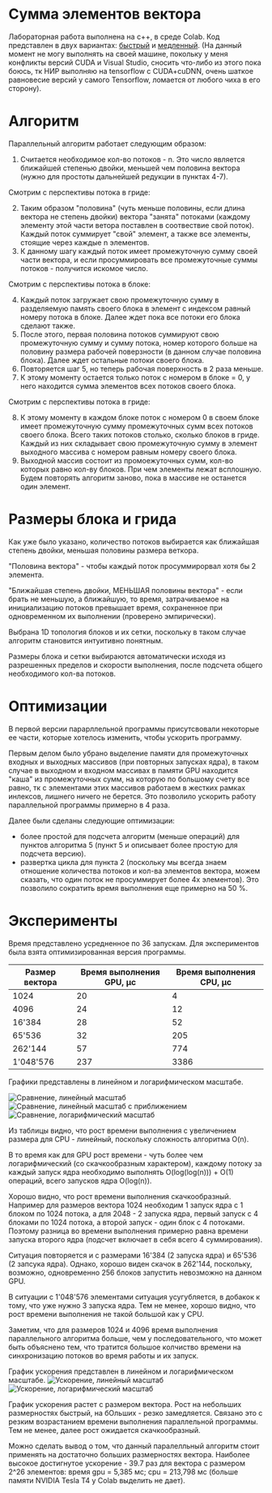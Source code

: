 # Сумма элементов вектора
Лабораторная работа выполнена на c++, в среде Colab.
Код представлен в двух вариантах: 
[быстрый](https://colab.research.google.com/drive/1mf6CeM5DZmbWoVzxF1I_ZOv64X-Ly2v3?usp=sharing "Код быстрой версии на colab") и 
[медленный](https://colab.research.google.com/drive/1iTDXU3V63E8ePUZZaLDbb_RSQ67Z1N-g?usp=sharing "Код медленной версии на colab"). 
(На данный момент не могу выполнять на своей машине, покольку у меня конфликты версий CUDA и Visual Studio, 
сносить что-либо из этого пока боюсь, тк НИР выполняю на tensorflow с CUDA+cuDNN, очень шаткое равновесие версий у самого Tensorflow,
ломается от любого чиха в его сторону).

# Алгоритм
Параллельный алгоритм работает следующим образом:
1. Считается необходимое кол-во потоков - n. Это число является ближайшей степенью двойки, меньшей чем половина вектора (нужно для простоты дальнейшей редукции в пунктах 4-7).

Смотрим с перспективы потока в гриде:

2. Таким образом "половина" (чуть меньше половины, если длина вектора не степень двойки) вектора "занята" потоками (каждому элементу этой части ветора поставлен в соотвествие свой поток).
Каждый поток суммирует "свой" элемент, а также все элементы, стоящие через каждые n элементов.
3. К данному шагу каждый поток имеет промежуточную сумму своей части вектора, и если просуммировать все промежуточные суммы потоков - получится искомое число.

Смотрим с перспективы потока в блоке:

4. Каждый поток загружает свою промежуточную сумму в разделяемую память своего блока в элемент с индексом равный номеру потока в блоке. Далее ждет пока все потоки его блока сделают также.
5. После этого, первая половина потоков суммируют свою промежуточную сумму и сумму потока, номер которого больше на половину размера рабочей поверзности (в данном случае половина блока). Далее ждет остальные потоки своего блока.
6. Повторяется шаг 5, но теперь рабочая поверхность в 2 раза меньше.
7. К этому моменту остается только поток с номером в блоке  = 0, у него находится сумма элементов всех потоков своего блока.

Смотрим с перспективы потока в гриде:

8. К этому моменту в каждом блоке поток с номером 0 в своем блоке имеет промежуточную сумму промежуточных сумм всех потоков своего блока. Всего таких потоков столько, сколько блоков в гриде.
Каждый из них складывает свою промежуточную сумму в элемент выходного массива с номером равным номеру своего блока.
9. Выходной массив состоит из промоежуточных сумм, кол-во которых равно кол-ву блоков. При чем элементы лежат всплошную. Будем повторять алгоритм заново, пока в массиве не останется один элемент.


# Размеры блока и грида
Как уже было указано, количество потоков выбирается как ближайшая степень двойки, меньшая половины размера веткора. 

"Половина вектора" - чтобы каждый поток просуммирорвал хотя бы 2 элемента.

"Ближайшая степень двойки, МЕНЬШАЯ половины вектора" - если брать не меньшую, а ближайшую, то время, затрачиваемое на инициализацию потоков превышает время, сохраненное при одновременном их выполнении (проверено эмпирически).

Выбрана 1D топология блоков и их сетки, поскольку в таком случае алгоритм становится интуитивно понятным.

Размеры блока и сетки выбираются автоматически исходя из разрешенных пределов и скорости выполнения, после подсчета общего необходимого кол-ва потоков.

# Оптимизации
В первой версии парарллельной программы присутсвовали некоторые ее части, которые хотелось изменить, чтобы ускорить программу.

Первым делом было убрано выделение памяти для промежуточных входных и выходных массивов (при повторных запусках ядра), в таком случае
в выходном и входном массивах в памяти GPU находится "каша" из промежуточных сумм, на которую по большому счету все равно, тк с элементами этих массивов работаем 
в жестких рамках инлексов, лишнего ничего не берется. Это позволило ускорить работу параллельной программы  примерно в 4 раза.

Далее были сделаны следующие оптимизации:
 - более простой для подсчета алгоритм (меньше операций) для пунктов алгоритма 5 (пункт 5 и описывает более простую для подсчета версию).
 - развертка цикла для пункта 2 (поскольку мы всегда знаем отношение количества потоков и кол-ва элементов вектора, можем сказать, что один поток не просуммирует более 4х элементов).
Это позволило сократить время выполнения еще примерно на 50 %. 


# Эксперименты 
Время представлено усредненное по 36 запускам. Для экспериментов была взята оптимизированная версия программы.

Размер вектора  | Время выполнения GPU, µс 	| Время выполнения CPU, µс 
--------------- | -------------------------	| -----------------------
1024  	   		| 20     					| 4
4096  	   		| 24    					| 12
16'384  		| 28    					| 52
65'536	   		| 32    					| 205
262'144	   		| 57    					| 774
1'048'576  		| 237   					| 3386

Графики представлены в линейном и логарифмическом масштабе.

![Сравнение, линейный масштаб](https://github.com/VadimKolodin/hpc/blob/main/vector_sum/compare_linear.png?raw=true)
![Сравнение, линейный масштаб с приближением](https://github.com/VadimKolodin/hpc/blob/main/vector_sum/compare_linear_scale.png?raw=true)
![Сравнение, логарифмический масштаб](https://github.com/VadimKolodin/hpc/blob/main/vector_sum/compare_log.png?raw=true)


Из таблицы видно, что рост времени выполнения с увеличением размера для CPU - линейный, поскольку сложность алгоритма O(n).

В то время как для GPU рост времени - чуть более чем логарифмический (со скачкообразным характером), каждому потоку за каждый запуск ядра необходимо выполнять O(log(log(n))) + O(1) операций, всего запусков ядра O(log(n)).

Хорошо видно, что рост времени выполнения скачкообразный. Например для размеров вектора 1024 необходим 1 запуск ядра с 1 блоком по 1024 потока, 
а для 2048 - 2 запуска ядра, первый запуск с 4 блоками по 1024 потока, а второй запуск - один блок с 4 потоками. Поэтому разница во времени выполнения примерно равна времени запуска второго ядра (подсчет включает в себя всего 4 суммирования).

Ситуация повторяется и с размерами 16'384 (2 запуска ядра) и 65'536 (2 запсука ядра). Однако, хорошо виден скачок в 262'144, поскольку, возможно, одновременно 256 блоков запустить невозможно на данном GPU.

В ситуации с 1'048'576 элементами ситуация усугубляется, в добакок к тому, что уже нужно 3 запуска ядра.
Тем не менее, хорошо видно, что рост времени выполнения не такой большой как у CPU.

Заметим, что для размеров 1024 и 4096 время выполнения параллельного алгоритма больше, чем у последовательного,
что может быть объяснено тем, что тратится большое колчиство времени на синхронизацию потоков во время работы и их запуск.


График ускорения представлен в линейном и логарифмическом масштабе.
![Ускорение, линейный масштаб](https://github.com/VadimKolodin/hpc/blob/main/vector_sum/acceleration_linear.png?raw=true)
![Ускорение, логарифмический масштаб](https://github.com/VadimKolodin/hpc/blob/main/vector_sum/acceleration_log.png?raw=true)

График ускорения растет с размером вектора. Рост на небольших размерностях быстрый, на бОльших - резко замедляется. Связано это с резким возрастанием времени выполнения параллельной программы.
Тем не менее, далее рост ожидается скачкообразный.


Можно сделать вывод о том, что данный паралелльный алгоритм стоит применять на достаточно больших размерностях вектора. 
Наиболее высокое достигнутое ускорение - 39.7 раз для вектора с размером 2^26 элементов: время gpu = 5,385 мс; cpu = 213,798 мс (больше памяти NVIDIA Tesla T4 у Colab выделить не дает).


